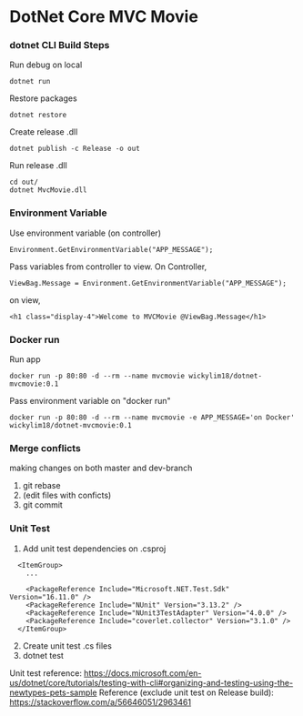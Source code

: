 # DotNet Core MVC Movie

### dotnet CLI Build Steps

Run debug on local
```
dotnet run
```
Restore packages
```
dotnet restore
```
Create release .dll
```
dotnet publish -c Release -o out
```
Run release .dll
```
cd out/
dotnet MvcMovie.dll
```


### Environment Variable

Use environment variable (on controller)
```
Environment.GetEnvironmentVariable("APP_MESSAGE");
```

Pass variables from controller to view. On Controller,
```
ViewBag.Message = Environment.GetEnvironmentVariable("APP_MESSAGE");
```
on view,
```
<h1 class="display-4">Welcome to MVCMovie @ViewBag.Message</h1>
```

### Docker run
Run app
```
docker run -p 80:80 -d --rm --name mvcmovie wickylim18/dotnet-mvcmovie:0.1
```
Pass environment variable on "docker run"
```
docker run -p 80:80 -d --rm --name mvcmovie -e APP_MESSAGE='on Docker' wickylim18/dotnet-mvcmovie:0.1
```


### Merge conflicts

making changes on both master and dev-branch

1. git rebase
2. (edit files with conficts)
3. git commit


### Unit Test

1. Add unit test dependencies on .csproj
```
  <ItemGroup>
    ...
    
    <PackageReference Include="Microsoft.NET.Test.Sdk" Version="16.11.0" />
    <PackageReference Include="NUnit" Version="3.13.2" />
    <PackageReference Include="NUnit3TestAdapter" Version="4.0.0" />
    <PackageReference Include="coverlet.collector" Version="3.1.0" />
  </ItemGroup>
```

2. Create unit test .cs files
3. dotnet test

Unit test reference: https://docs.microsoft.com/en-us/dotnet/core/tutorials/testing-with-cli#organizing-and-testing-using-the-newtypes-pets-sample
Reference (exclude unit test on Release build): https://stackoverflow.com/a/56646051/2963461